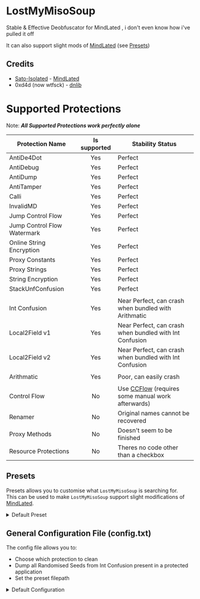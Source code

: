 # LostMyMisoSoup
Stable &amp; Effective Deobfuscator for MindLated , i don't even know how i've pulled it off

It can also support slight mods of <a href="https://github.com/Sato-Isolated/MindLated/">MindLated</a> (see [Presets](#presets))

## Credits
- <a href="https://github.com/Sato-Isolated/Sato-Isolated">Sato-Isolated</a> - <a href="https://github.com/Sato-Isolated/MindLated/">MindLated</a>
- 0xd4d (now wtfsck) - <a href="https://github.com/0xd4d/dnlib">dnlib</a>
# Supported Protections
Note: ***All Supported Protections work perfectly alone***

Protection Name | Is supported | Stability Status
------------- | :---: | ---- |
AntiDe4Dot | Yes | Perfect
AntiDebug | Yes | Perfect
AntiDump | Yes | Perfect
AntiTamper | Yes | Perfect
Calli | Yes | Perfect
InvalidMD | Yes | Perfect
Jump Control Flow | Yes | Perfect
Jump Control Flow Watermark | Yes | Perfect
Online String Encryption | Yes | Perfect
Proxy Constants | Yes | Perfect
Proxy Strings | Yes | Perfect
String Encryption | Yes | Perfect
StackUnfConfusion | Yes | Perfect
| | |
Int Confusion | Yes | Near Perfect, can crash when bundled with Arithmatic
Local2Field v1 | Yes | Near Perfect, can crash when bundled with Int Confusion
Local2Field v2 | Yes | Near Perfect, can crash when bundled with Int Confusion
| | |
Arithmatic | Yes | Poor, can easily crash
| | |
Control Flow | No | Use <a href="https://github.com/miso-xyz/CCFlow">CCFlow</a> (requires some manual work afterwards)
Renamer | No | Original names cannot be recovered
Proxy Methods | No | Doesn't seem to be finished
Resource Protections | No | Theres no code other than a checkbox
<a name="presets"></a>
## Presets
Presets allows you to customise what `LostMyMisoSoup` is searching for.</br>
This can be used to make `LostMyMisoSoup` support slight modifications of <a href="https://github.com/Sato-Isolated/MindLated/">MindLated</a>.
<details>
            <summary>Default Preset</summary>
            <hr>
            <pre>// this file can be edited if the target application uses a modified version of MindLated

[AntiTamper]
AntiTamper_Throw	= System,BadImageFormatException
[AntiDump]
AntiDump_Marshal	= System.Runtime.InteropServices,Marshal,GetHINSTANCE
[AntiDebug]
AntiDebug_OSPlatform	= System,OperatingSystem,get_Platform
AntiDebug_EnvExit	= System,Environment,Exit
AntiDebug_EnvVar	= System,Environment,GetEnvironmentVariable
AntiDebug_EnvOSVer	= System,Environment,get_OSVersion
AntiDebug_DebugHooked	= System.Diagnostics,Debugger,get_IsAttached
AntiDebug_DebugLog	= System.Diagnostics,Debugger,IsLogging
[JumpCFlow]
JCF_Watermark		= MindLated.jpg
[IntConfusion & Arithmatic]
IntConf_Default		= 1.5707963267949
Math_Class		= System,Math
Math_Truncate		= System,Math,Truncate
Math_Abs		= System,Math,Abs
Math_Cos		= System,Math,Cos
Math_Sin		= System,Math,Sin
Math_Log		= System,Math,Log
Math_Log10		= System,Math,Log10
Math_Floor		= System,Math,Floor
Math_Round		= System,Math,Round
Math_Tan		= System,Math,Tan
Math_Tanh		= System,Math,Tanh
Math_Sqrt		= System,Math,Sqrt
Math_Ceiling		= System,Math,Ceiling
[Proxy]
Proxy_CommonName	= ProxyMeth
[Strings]
EncString_ResourceName	= MindLated.zero
EncString_PasswordHash	= p7K95451qB88sZ7J
EncString_KeyAlgorithm	= System.Security.Cryptography,Rfc2898DeriveBytes
EncString_AESAlgorithm	= System.Security.Cryptography,RijndaelManaged
EncString_SymmetricAlg 	= System.Security.Cryptography,SymmetricAlgorithm
// Start of Base64 (you will have to replace the padding by '#')
EncString_Salt		= MkdNMjNqMzAxdDYwWjk2VA##
EncString_VI		= SXpUZGhHNlM4dXdnMTQxUw##
// End of Base64</pre>
<hr>
         </details>
         
## General Configuration File (config.txt)
The config file allows you to:
 - Choose which protection to clean
 - Dump all Randomised Seeds from Int Confusion present in a protected application
 - Set the preset filepath

<details>
           <summary>Default Configuration</summary>
           <pre>// Unsupported Protections:
// ProxyMethods 		- MindLated's ProxyMethod isn't finished.
// CFlow			- Use "https://github.com/miso-xyz/CCFlow/" to fix it, manual work will however be required after.
// Renamer			- Can be detected, cannot be recovered.
// ResourceEncryption		- MindLated has no code for it, it only has a checkbox which doesn't do anything.

[General]
ForceDefault		= 0
PresetFile		= preset_file.txt
PresetDevMode		= 0
ExportRNGSeeds		= 0
[Antis]
AntiTamper		= 1
AntiDump		= 1
AntiDebug		= 1
AntiDe4Dot		= 1
[CFlow]
Watermark		= 1
JumpCFlow		= 1
[Proxy]
ProxyConstants		= 1
ProxyStrings		= 1
[Math]
IntConfusion		= 1
Arithmectic		= 1
[Encryption]
StringsEncryption	= 1
OnlineStringDecryption	= 1
ResourceEncryption	= 1
[Misc]
StackUnfConfusion	= 1
Calli			= 1
InvalidMD		= 1
Local2Field		= 1
[Cleanup]
InvalidCalls		= 1
UselessJumps		= 1
UselessNOPs		= 1
UnusedLocals		= 1
UnusedVariables		= 1</pre>
         </details>
